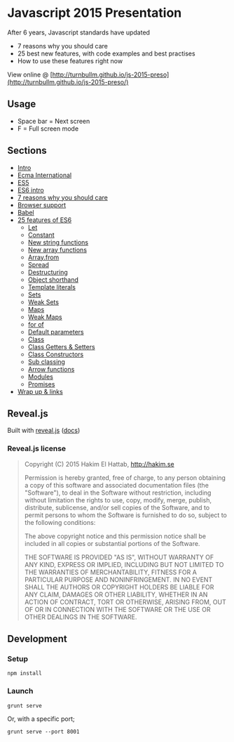 Javascript 2015 Presentation
============================

After 6 years, Javascript standards have updated

- 7 reasons why you should care
- 25 best new features, with code examples and best practises
- How to use these features right now

View online @ [http://turnbullm.github.io/js-2015-preso](http://turnbullm.github.io/js-2015-preso/)

Usage
-----

- Space bar = Next screen
- F = Full screen mode

Sections
--------

- [Intro](http://turnbullm.github.io/js-2015-preso/#/intro)
- [Ecma International](http://turnbullm.github.io/js-2015-preso/#/ecma-intro)
- [ES5](http://turnbullm.github.io/js-2015-preso/#/es5)
- [ES6 intro](http://turnbullm.github.io/js-2015-preso/#/es6)
- [7 reasons why you should care](http://turnbullm.github.io/js-2015-preso/#/preso-why)
- [Browser support](http://turnbullm.github.io/js-2015-preso/#/browser-support-intro)
- [Babel](http://turnbullm.github.io/js-2015-preso/#/babel)
- [25 features of ES6](http://turnbullm.github.io/js-2015-preso/#/es6-intro)
    - [Let](http://turnbullm.github.io/js-2015-preso/#/let-intro)
    - [Constant](http://turnbullm.github.io/js-2015-preso/#/constants)
    - [New string functions](http://turnbullm.github.io/js-2015-preso/#/string-features)
    - [New array functions](http://turnbullm.github.io/js-2015-preso/#/array-features)
    - [Array.from](http://turnbullm.github.io/js-2015-preso/#/array-from)
    - [Spread](http://turnbullm.github.io/js-2015-preso/#/array-spread-es5)
    - [Destructuring](http://turnbullm.github.io/js-2015-preso/#/destructuring)
    - [Object shorthand](http://turnbullm.github.io/js-2015-preso/#/object-shorthand)
    - [Template literals](http://turnbullm.github.io/js-2015-preso/#/template-literals)
    - [Sets](http://turnbullm.github.io/js-2015-preso/#/sets-challenge)
    - [Weak Sets](http://turnbullm.github.io/js-2015-preso/#/weak-sets-challenge)
    - [Maps](http://turnbullm.github.io/js-2015-preso/#/maps)
    - [Weak Maps](http://turnbullm.github.io/js-2015-preso/#/weak-maps)
    - [for of](http://turnbullm.github.io/js-2015-preso/#/iterators)
    - [Default parameters](http://turnbullm.github.io/js-2015-preso/#/default-parameters)
    - [Class](http://turnbullm.github.io/js-2015-preso/#/class-intro)
    - [Class Getters & Setters](http://turnbullm.github.io/js-2015-preso/#/class-getter-setter)
    - [Class Constructors](http://turnbullm.github.io/js-2015-preso/#/class-constructor)
    - [Sub classing](http://turnbullm.github.io/js-2015-preso/#/class-extends)
    - [Arrow functions](http://turnbullm.github.io/js-2015-preso/#/arrow-functions)
    - [Modules](http://turnbullm.github.io/js-2015-preso/#/modules)
    - [Promises](http://turnbullm.github.io/js-2015-preso/#/promises-es5-intro)
- [Wrap up & links](http://turnbullm.github.io/js-2015-preso/#/done)

Reveal.js
---------

Built with [reveal.js](https://github.com/hakimel/reveal.js/) ([docs](docs/reveal-js.md))

### Reveal.js license

> Copyright (C) 2015 Hakim El Hattab, http://hakim.se
> 
> Permission is hereby granted, free of charge, to any person obtaining a copy
> of this software and associated documentation files (the "Software"), to deal
> in the Software without restriction, including without limitation the rights
> to use, copy, modify, merge, publish, distribute, sublicense, and/or sell
> copies of the Software, and to permit persons to whom the Software is
> furnished to do so, subject to the following conditions:
> 
> The above copyright notice and this permission notice shall be included in
> all copies or substantial portions of the Software.
> 
> THE SOFTWARE IS PROVIDED "AS IS", WITHOUT WARRANTY OF ANY KIND, EXPRESS OR
> IMPLIED, INCLUDING BUT NOT LIMITED TO THE WARRANTIES OF MERCHANTABILITY,
> FITNESS FOR A PARTICULAR PURPOSE AND NONINFRINGEMENT. IN NO EVENT SHALL THE
> AUTHORS OR COPYRIGHT HOLDERS BE LIABLE FOR ANY CLAIM, DAMAGES OR OTHER
> LIABILITY, WHETHER IN AN ACTION OF CONTRACT, TORT OR OTHERWISE, ARISING FROM,
> OUT OF OR IN CONNECTION WITH THE SOFTWARE OR THE USE OR OTHER DEALINGS IN
> THE SOFTWARE.

Development
-----------

### Setup

```
npm install
```

### Launch

```
grunt serve
```

Or, with a specific port; 

```
grunt serve --port 8001
```
